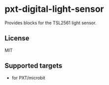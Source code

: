 # pxt-digital-light-sensor

Provides blocks for the TSL2561 light sensor.

## License

MIT

## Supported targets

* for PXT/microbit
